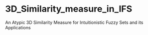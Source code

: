 # 3D_Similarity_measure_in_IFS
An Atypic 3D Similarity Measure for Intuitionistic Fuzzy Sets and its Applications
